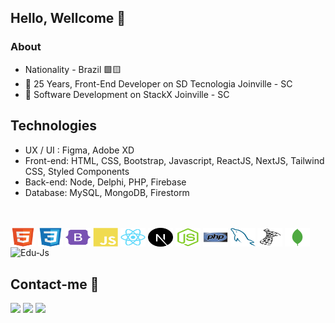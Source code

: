 ## Hello, Wellcome 👋

### About
- Nationality - Brazil 🟩🟨
- 🔭 25 Years, Front-End Developer on SD Tecnologia Joinville - SC
- 📘 Software Development on StackX Joinville - SC


## Technologies

- UX / UI : Figma, Adobe XD
- Front-end: HTML, CSS, Bootstrap, Javascript, ReactJS, NextJS, Tailwind CSS, Styled Components
- Back-end: Node, Delphi, PHP, Firebase
- Database: MySQL, MongoDB, Firestorm

<br />
<div style="display: inline_block"><br>
  <img align="center" alt="Edu-HTML" height="30" width="40" src="https://raw.githubusercontent.com/devicons/devicon/master/icons/html5/html5-original.svg">
  <img align="center" alt="Edu-CSS" height="30" width="40" src="https://raw.githubusercontent.com/devicons/devicon/master/icons/css3/css3-original.svg">
  <img align="center" alt="Edu-CSS" height="30" width="40" src="https://github.com/devicons/devicon/blob/master/icons/bootstrap/bootstrap-plain.svg">
  <img align="center" alt="Edu-Js" height="30" width="40" src="https://raw.githubusercontent.com/devicons/devicon/master/icons/javascript/javascript-plain.svg">
  <img align="center" alt="Edu-Js" height="30" width="40" src="https://github.com/devicons/devicon/blob/master/icons/react/react-original.svg">
  <img align="center" alt="Edu-Js" height="30" width="40" src="https://github.com/devicons/devicon/blob/master/icons/nextjs/nextjs-original.svg"> 
  <img align="center" alt="Edu-Js" height="30" width="40" src="https://raw.githubusercontent.com/devicons/devicon/master/icons/nodejs/nodejs-plain.svg">
  <img align="center" alt="Edu-Js" height="30" width="40" src="https://github.com/devicons/devicon/blob/master/icons/php/php-original.svg">
  <img align="center" alt="Edu-Js" height="30" width="40" src="https://github.com/devicons/devicon/blob/master/icons/mysql/mysql-original.svg">
  <img align="center" alt="Edu-Js" height="30" width="40" src="https://github.com/devicons/devicon/blob/master/icons/microsoftsqlserver/microsoftsqlserver-plain.svg">
  <img align="center" alt="Edu-Js" height="30" width="40" src="https://github.com/devicons/devicon/blob/master/icons/mongodb/mongodb-plain.svg">
  <img align="center" alt="Edu-Js" height="30" width="30" src="https://user-images.githubusercontent.com/6978003/28999656-cb0677aa-7a1c-11e7-975d-25ed65555cc8.png">
</div>

## Contact-me 📣

<div>
 <a href="https://discord.com/channels/@me/eduardobertozi#7174" target="_blank"><img src="https://img.shields.io/badge/Discord-7289DA?style=for-the-badge&logo=discord&logoColor=white" target="_blank"></a> 
  <a href = "mailto:edu.desenvolvedorweb@gmail.com"><img src="https://img.shields.io/badge/Gmail-D14836?style=for-the-badge&logo=gmail&logoColor=white" target="_blank"></a>
  <a href="https://www.linkedin.com/in/eduardo-bertozi" target="_blank"><img src="https://img.shields.io/badge/-LinkedIn-%230077B5?style=for-the-badge&logo=linkedin&logoColor=white" target="_blank"></a>   
</div>
